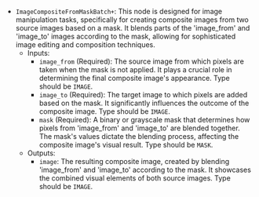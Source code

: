 - `ImageCompositeFromMaskBatch+`: This node is designed for image manipulation tasks, specifically for creating composite images from two source images based on a mask. It blends parts of the 'image_from' and 'image_to' images according to the mask, allowing for sophisticated image editing and composition techniques.
    - Inputs:
        - `image_from` (Required): The source image from which pixels are taken when the mask is not applied. It plays a crucial role in determining the final composite image's appearance. Type should be `IMAGE`.
        - `image_to` (Required): The target image to which pixels are added based on the mask. It significantly influences the outcome of the composite image. Type should be `IMAGE`.
        - `mask` (Required): A binary or grayscale mask that determines how pixels from 'image_from' and 'image_to' are blended together. The mask's values dictate the blending process, affecting the composite image's visual result. Type should be `MASK`.
    - Outputs:
        - `image`: The resulting composite image, created by blending 'image_from' and 'image_to' according to the mask. It showcases the combined visual elements of both source images. Type should be `IMAGE`.
